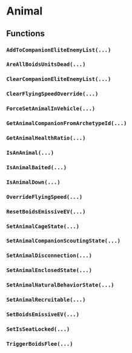 # Animal

## Functions

### `AddToCompanionEliteEnemyList(...)`

### `AreAllBoidsUnitsDead(...)`

### `ClearCompanionEliteEnemyList(...)`

### `ClearFlyingSpeedOverride(...)`

### `ForceSetAnimalInVehicle(...)`

### `GetAnimalCompanionFromArchetypeId(...)`

### `GetAnimalHealthRatio(...)`

### `IsAnAnimal(...)`

### `IsAnimalBaited(...)`

### `IsAnimalDown(...)`

### `OverrideFlyingSpeed(...)`

### `ResetBoidsEmissiveEV(...)`

### `SetAnimalCageState(...)`

### `SetAnimalCompanionScoutingState(...)`

### `SetAnimalDisconnection(...)`

### `SetAnimalEnclosedState(...)`

### `SetAnimalNaturalBehaviorState(...)`

### `SetAnimalRecruitable(...)`

### `SetBoidsEmissiveEV(...)`

### `SetIsSeatLocked(...)`

### `TriggerBoidsFlee(...)`
